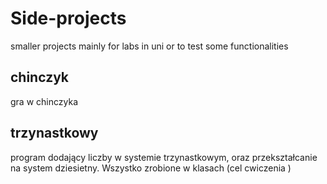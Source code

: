 # Side-projects

smaller projects mainly for labs in uni or to test some functionalities



## chinczyk

gra w chinczyka

## trzynastkowy

program dodający liczby w systemie trzynastkowym, oraz przekształcanie na system dziesietny.
Wszystko zrobione w klasach (cel cwiczenia
)
